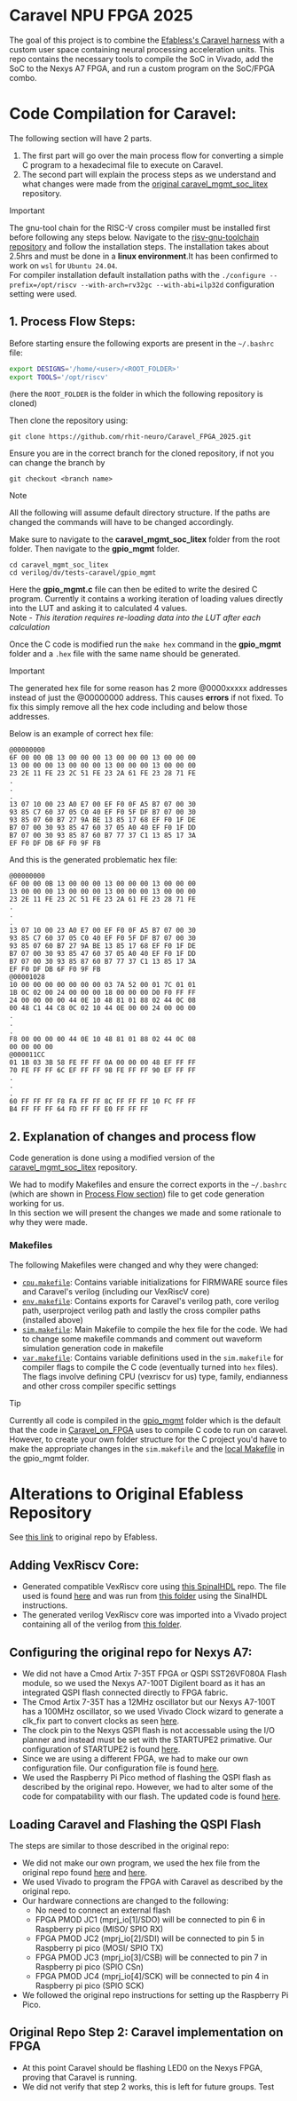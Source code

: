 # Caravel NPU FPGA 2025
The goal of this project is to combine the [Efabless's Caravel harness](https://caravel-harness.readthedocs.io/en/latest/) with a custom user space containing neural processing acceleration units. This repo contains the necessary tools to compile the SoC in Vivado, add the SoC to the Nexys A7 FPGA, and run a custom program on the SoC/FPGA combo.

# Code Compilation for Caravel:

The following section will have 2 parts. 
1.  The first part will go over the main process flow for converting a simple C program to a hexadecimal file to execute on Caravel.
2. The second part will explain the process steps as we understand and what changes were made from the [original caravel_mgmt_soc_litex](https://github.com/efabless/caravel_mgmt_soc_litex) repository.


>[!IMPORTANT]
>The gnu-tool chain for the RISC-V cross compiler must be installed first before following any steps below. Navigate to the [risv-gnu-toolchain repository](https://github.com/riscv-collab/riscv-gnu-toolchain) and follow the installation steps. The installation takes about 2.5hrs and must be done in a **linux environment**.It has been confirmed to work on `wsl` for `Ubuntu 24.04`.
<br> For compiler installation default installation paths with the `./configure --prefix=/opt/riscv --with-arch=rv32gc --with-abi=ilp32d` configuration setting were used.


## 1. Process Flow Steps: 
Before starting ensure the following exports are present in the `~/.bashrc` file:
```bash
export DESIGNS='/home/<user>/<ROOT_FOLDER>'
export TOOLS='/opt/riscv'
```
(here the `ROOT_FOLDER` is the folder in which the following repository is cloned)

Then clone the repository using: 
```
git clone https://github.com/rhit-neuro/Caravel_FPGA_2025.git
```

Ensure you are in the correct branch for the cloned repository, if not you can change the branch by
```
git checkout <branch name>
```

>[!NOTE]
>All the following will assume default directory structure. If the paths are changed the commands will have to be changed accordingly. 


Make sure to navigate to the **caravel_mgmt_soc_litex** folder from the root folder. Then navigate to the **gpio_mgmt** folder.

```
cd caravel_mgmt_soc_litex
cd verilog/dv/tests-caravel/gpio_mgmt
```

Here the **gpio_mgmt.c** file can then be edited to write the desired C program. Currently it contains a working iteration of loading values directly into the LUT and asking it to calculated 4 values. <br>
Note - *This iteration requires re-loading data into the LUT after each calculation*

Once the C code is modified run the `make hex` command in the **gpio_mgmt** folder and a `.hex` file with the same name should be generated.

>[!IMPORTANT]
> The generated hex file for some reason has 2 more @0000xxxxx addresses instead of just the @00000000 address. This causes **errors** if not fixed.
To fix this simply remove all the hex code including and below those addresses. 

Below is an example of correct hex file:
```
@00000000
6F 00 00 0B 13 00 00 00 13 00 00 00 13 00 00 00
13 00 00 00 13 00 00 00 13 00 00 00 13 00 00 00
23 2E 11 FE 23 2C 51 FE 23 2A 61 FE 23 28 71 FE
.
.
.
13 07 10 00 23 A0 E7 00 EF F0 0F A5 B7 07 00 30
93 85 C7 60 37 05 C0 40 EF F0 5F DF B7 07 00 30
93 85 07 60 B7 27 9A BE 13 85 17 68 EF F0 1F DE
B7 07 00 30 93 85 47 60 37 05 A0 40 EF F0 1F DD
B7 07 00 30 93 85 87 60 B7 77 37 C1 13 85 17 3A
EF F0 DF DB 6F F0 9F FB
```

And this is the generated problematic hex file:
```
@00000000
6F 00 00 0B 13 00 00 00 13 00 00 00 13 00 00 00
13 00 00 00 13 00 00 00 13 00 00 00 13 00 00 00
23 2E 11 FE 23 2C 51 FE 23 2A 61 FE 23 28 71 FE
.
.
.
13 07 10 00 23 A0 E7 00 EF F0 0F A5 B7 07 00 30
93 85 C7 60 37 05 C0 40 EF F0 5F DF B7 07 00 30
93 85 07 60 B7 27 9A BE 13 85 17 68 EF F0 1F DE
B7 07 00 30 93 85 47 60 37 05 A0 40 EF F0 1F DD
B7 07 00 30 93 85 87 60 B7 77 37 C1 13 85 17 3A
EF F0 DF DB 6F F0 9F FB
@00001028
10 00 00 00 00 00 00 00 03 7A 52 00 01 7C 01 01
1B 0C 02 00 24 00 00 00 18 00 00 00 D0 F0 FF FF
24 00 00 00 00 44 0E 10 48 81 01 88 02 44 0C 08
00 48 C1 44 C8 0C 02 10 44 0E 00 00 24 00 00 00
.
.
.
F8 00 00 00 00 44 0E 10 48 81 01 88 02 44 0C 08
00 00 00 00
@000011CC
01 1B 03 3B 58 FE FF FF 0A 00 00 00 48 EF FF FF
70 FE FF FF 6C EF FF FF 98 FE FF FF 90 EF FF FF
.
.
.
60 FF FF FF F8 FA FF FF 8C FF FF FF 10 FC FF FF
B4 FF FF FF 64 FD FF FF E0 FF FF FF
```
## 2. Explanation of changes and process flow

Code generation is done using a modified version of the [caravel_mgmt_soc_litex](https://github.com/efabless/caravel_mgmt_soc_litex) repository. 

We had to modify Makefiles and ensure the correct exports in the `~/.bashrc` (which are shown in [Process Flow section](#1-process-flow-steps)) file to get code generation working for us. <br> In this section we will present the changes we made and some rationale to why they were made.

### Makefiles

The following Makefiles were changed and why they were changed:
- [`cpu.makefile`](./caravel_mgmt_soc_litex/verilog/dv/make/cpu.makefile): Contains variable initializations for FIRMWARE source files and Caravel's verilog (including our VexRiscV core)
- [`env.makefile`](./caravel_mgmt_soc_litex/verilog/dv/make/env.makefile): Contains exports for Caravel's verilog path, core verilog path, userproject verilog path and lastly the cross compiler paths (installed above)
- [`sim.makefile`](./caravel_mgmt_soc_litex/verilog/dv/make/sim.makefile): Main Makefile to compile the hex file for the code. We had to change some makefile commands and comment out waveform simulation generation code in makefile
- [`var.makefile`](./caravel_mgmt_soc_litex/verilog/dv/make/var.makefile): Contains variable definitions used in the `sim.makefile` for compiler flags to compile the C code (eventually turned into `hex` files). The flags involve defining CPU (vexriscv for us) type, family, endianness and other cross compiler specific settings

> [!TIP]
> Currently all code is compiled in the [gpio_mgmt](./caravel_mgmt_soc_litex/verilog/dv/tests-caravel/gpio_mgmt/) folder which is the default that the code in [Caravel_on_FPGA](https://github.com/efabless/Caravel_on_FPGA) uses to compile C code to run on caravel. However, to create your own folder structure for the C project you'd have to make the appropriate changes in the `sim.makefile` and the [local Makefile](./caravel_mgmt_soc_litex/verilog/dv/tests-caravel/gpio_mgmt/Makefile) in the gpio_mgmt folder. 


# Alterations to Original Efabless Repository
See [this link](https://github.com/efabless/Caravel_on_FPGA) to original repo by Efabless.
## Adding VexRiscv Core:
- Generated compatible VexRiscv core using [this SpinalHDL](https://github.com/SpinalHDL/VexRiscv) repo. The file used is found [here](SpinalHDL_Scala_files/VexRiscvCachedWishboneForSim.scala) and was run from [this folder](https://github.com/SpinalHDL/VexRiscv/tree/master/src/main/scala/vexriscv/demo) using the SinalHDL instructions.
- The generated verilog VexRiscv core was imported into a Vivado project containing all of the verilog from [this folder](CARAVEL/CARAVEL.srcs/sources_1/imports/src).
## Configuring the original repo for Nexys A7:
- We did not have a Cmod Artix 7-35T FPGA or QSPI SST26VF080A Flash module, so we used the Nexys A7-100T Digilent board as it has an integrated QSPI flash connected directly to FPGA fabric.
- The Cmod Artix 7-35T has a 12MHz oscillator but our Nexys A7-100T has a 100MHz oscillator, so we used Vivado Clock wizard to generate a clk_fix part to convert clocks as seen [here](CARAVEL/CARAVEL.srcs/sources_1/imports/src/caravel.v).
- The clock pin to the Nexys QSPI flash is not accessable using the I/O planner and instead must be set with the STARTUPE2 primative. Our configuration of STARTUPE2 is found [here](CARAVEL/CARAVEL.srcs/sources_1/imports/src/caravel.v).
- Since we are using a different FPGA, we had to make our own configuration file. Our configuration file is found [here](CARAVEL/CARAVEL.srcs/constrs_1/new/CARVEL.xdc).
- We used the Raspberry Pi Pico method of flashing the QSPI flash as described by the original repo. However, we had to alter some of the code for compatability with our flash. The updated code is found [here](Micropython_scripts/flash).
## Loading Caravel and Flashing the QSPI Flash
The steps are similar to those described in the original repo:
- We did not make our own program, we used the hex file from the original repo found [here](hex_file/debug_gpio.hex) and [here](Micropython_scripts/debug_gpio.hex).
- We used Vivado to program the FPGA with Caravel as described by the original repo.
- Our hardware connections are changed to the following:
	- No need to connect an external flash
	- FPGA PMOD JC1 (mprj_io[1]/SDO) will be connected to pin 6 in Raspberry pi pico (MISO/ SPIO RX)
	- FPGA PMOD JC2 (mprj_io[2]/SDI) will be connected to pin 5 in Raspberry pi pico (MOSI/ SPIO TX)
	- FPGA PMOD JC3 (mprj_io[3]/CSB) will be connected to pin 7 in Raspberry pi pico (SPIO CSn)
	- FPGA PMOD JC4 (mprj_io[4]/SCK) will be connected to pin 4 in Raspberry pi pico (SPIO SCK)
- We followed the original repo instructions for setting up the Raspberry Pi Pico.
## Original Repo Step 2: Caravel implementation on FPGA
- At this point Caravel should be flashing LED0 on the Nexys FPGA, proving that Caravel is running.
- We did not verify that step 2 works, this is left for future groups. 
Test
